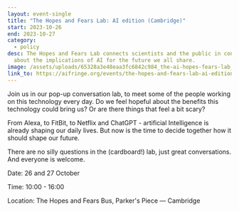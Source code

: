```yaml
---
layout: event-single
title: "The Hopes and Fears Lab: AI edition (Cambridge)"
start: 2023-10-26
end: 2023-10-27
category:
  - policy
desc: The Hopes and Fears Lab connects scientists and the public in conversation
  about the implications of AI for the future we all share.
image: /assets/uploads/65328a3e48eaa3fc6842c984_the-ai-hopes-fears-lab_-ai-edition-london-and-cambridge-.jpeg
link_to: https://aifringe.org/events/the-hopes-and-fears-lab-ai-edition-cambridge
---
```

Join us in our pop-up conversation lab, to meet some of the people working on this technology every day. Do we feel hopeful about the benefits this technology could bring us? Or are there things that feel a bit scary?

From Alexa, to FitBit, to Netflix and ChatGPT - artificial Intelligence is already shaping our daily lives. But now is the time to decide together how it should shape our future.

There are no silly questions in the (cardboard!) lab, just great conversations. And everyone is welcome.

Date: 26 and 27 October

Time: 10:00 - 16:00

Location: The Hopes and Fears Bus, Parker's Piece — Cambridge